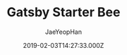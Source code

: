 ---
title: Gatsby Starter Bee
github: https://github.com/JaeYeopHan/gatsby-starter-bee
demo: https://gatsby-starter-bee.netlify.app/
author: JaeYeopHan
ssg:
  - Gatsby
cms:
  - Markdown
date: 2019-02-03T14:27:33.000Z
description: >-
  🐝Full Package | Simple | Fresh UI | Blog Template :: Let's start to blogging
  with gatsby-starter-bee!
draft: true
publish_date: '2019-02-03T14:27:33Z'
update_date: '2022-05-15T14:46:02Z'
github_star: 587
github_fork: 217
---
